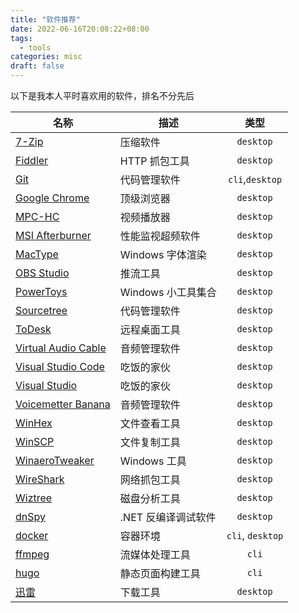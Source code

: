 ```yaml
---
title: "软件推荐"
date: 2022-06-16T20:08:22+08:00
tags:
  - tools
categories: misc
draft: false
---
```


以下是我本人平时喜欢用的软件，排名不分先后

| 名称                                                                      | 描述                |       类型       |
| ------------------------------------------------------------------------- | ------------------- | :--------------: |
| [7-Zip](https://www.7-zip.org/)                                           | 压缩软件            |    `desktop`     |
| [Fiddler](https://www.telerik.com/fiddler)                                | HTTP 抓包工具       |    `desktop`     |
| [Git](https://git-scm.com/)                                               | 代码管理软件        | `cli`,`desktop`  |
| [Google Chrome](https://www.google.cn/chrome/index.html)                  | 顶级浏览器          |    `desktop`     |
| [MPC-HC](https://mpc-hc.org/)                                             | 视频播放器          |    `desktop`     |
| [MSI Afterburner](https://www.msi.com/Landing/afterburner/graphics-cards) | 性能监视超频软件    |    `desktop`     |
| [MacType](https://www.mactype.net/)                                       | Windows 字体渲染    |    `desktop`     |
| [OBS Studio](https://obsproject.com/)                                     | 推流工具            |    `desktop`     |
| [PowerToys](https://github.com/microsoft/PowerToys)                       | Windows 小工具集合  |    `desktop`     |
| [Sourcetree](https://www.sourcetreeapp.com/)                              | 代码管理软件        |    `desktop`     |
| [ToDesk](http://www.hellodesk.cn/index.html)                              | 远程桌面工具        |    `desktop`     |
| [Virtual Audio Cable](https://vb-audio.com/Voicemeeter/banana.htm)        | 音频管理软件        |    `desktop`     |
| [Visual Studio Code](https://code.visualstudio.com/)                      | 吃饭的家伙          |    `desktop`     |
| [Visual Studio](https://visualstudio.microsoft.com/)                      | 吃饭的家伙          |    `desktop`     |
| [Voicemetter Banana](https://vb-audio.com/Voicemeeter/banana.htm)         | 音频管理软件        |    `desktop`     |
| [WinHex](http://www.winhex.com/winhex/)                                   | 文件查看工具        |    `desktop`     |
| [WinSCP](https://winscp.net/eng/index.php)                                | 文件复制工具        |    `desktop`     |
| [WinaeroTweaker](https://winaerotweaker.com/)                             | Windows 工具        |    `desktop`     |
| [WireShark](https://www.wireshark.org/)                                   | 网络抓包工具        |    `desktop`     |
| [Wiztree](https://www.diskanalyzer.com/)                                  | 磁盘分析工具        |    `desktop`     |
| [dnSpy](https://github.com/dnSpy/dnSpy)                                   | .NET 反编译调试软件 |    `desktop`     |
| [docker](https://www.docker.com/)                                         | 容器环境            | `cli`, `desktop` |
| [ffmpeg](https://ffmpeg.org/)                                             | 流媒体处理工具      |      `cli`       |
| [hugo ](https://gohugo.io/)                                               | 静态页面构建工具    |      `cli`       |
| [迅雷](https://dl.xunlei.com/)                                            | 下载工具            |    `desktop`     |
